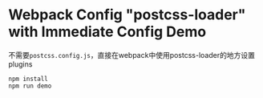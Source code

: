 Webpack Config "postcss-loader" with Immediate Config Demo
==========================================================

不需要`postcss.config.js`，直接在webpack中使用postcss-loader的地方设置plugins

```
npm install
npm run demo
```
